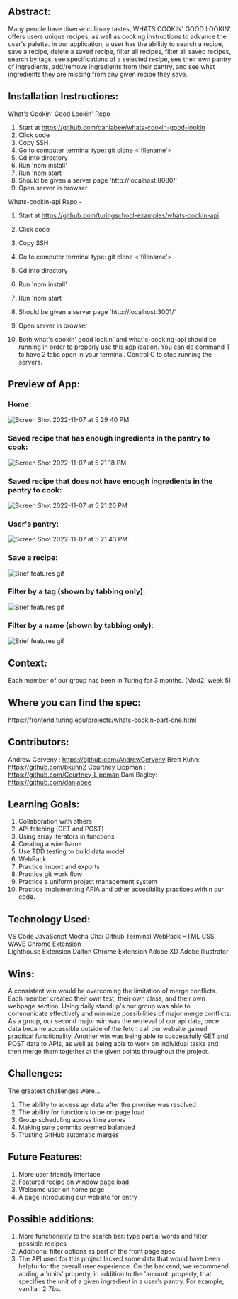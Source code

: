 ## Abstract:
Many people have diverse culinary tastes, WHATS COOKIN' GOOD LOOKIN' offers users unique recipes, as well as cooking instructions to advance the user's palette. In our application, a user has the abilitiy to search a recipe, save a recipe, delete a saved recipe, filter all recipes, filter all saved recipes, search by tags, see specifications of a selected recipe, see their own pantry of ingredients, add/remove ingredients from their pantry, and see what ingredients they are missing from any given recipe they save. 

## Installation Instructions:
What's Cookin' Good Lookin' Repo - 
1. Start at https://github.com/daniabee/whats-cookin-good-lookin
2. Click code
3. Copy SSH 
4. Go to computer terminal type: git clone <'filename'>
5. Cd into directory 
6. Run 'npm install'
7. Run 'npm start
8. Should be given a server page 'http://localhost:8080/'
9. Open server in browser  

Whats-cookin-api Repo - 
1. Start at https://github.com/turingschool-examples/whats-cookin-api
2. Click code
3. Copy SSH 
4. Go to computer terminal type: git clone <'filename'>
5. Cd into directory 
6. Run 'npm install'
7. Run 'npm start
8. Should be given a server page 'http://localhost:3001/'
9. Open server in browser  

10. Both what's cookin' good lookin' and what's-cooking-api should be running in order to properly use this application. You can do command T to have 2 tabs open in your terminal. Control C to stop running the servers. 

## Preview of App:
### Home:

![Screen Shot 2022-11-07 at 5 29 40 PM](https://user-images.githubusercontent.com/104169837/200444644-c5d7f716-7ebe-4d4a-8864-7b646a16e258.png)

### Saved recipe that has enough ingredients in the pantry to cook:

![Screen Shot 2022-11-07 at 5 21 18 PM](https://user-images.githubusercontent.com/104169837/200443732-3ee4af62-a6cf-4bcc-b6c0-1ceb493c6a78.png)

### Saved recipe that does not have enough ingredients in the pantry to cook:

![Screen Shot 2022-11-07 at 5 21 26 PM](https://user-images.githubusercontent.com/104169837/200443793-6cd34baf-7abc-4718-bc8a-1ace18062701.png)
### User's pantry:

![Screen Shot 2022-11-07 at 5 21 43 PM](https://user-images.githubusercontent.com/104169837/200443808-30c76061-5db3-4e90-99a0-34173261d47b.png)

### Save a recipe:

![Brief features gif](https://media.giphy.com/media/I71a8fJZM9u4boPOLB/giphy.gif)

### Filter by a tag (shown by tabbing only):

![Brief features gif](https://media.giphy.com/media/DpBgcAzkTAwh6kHcIJ/giphy.gif)

### Filter by a name (shown by tabbing only):

![Brief features gif](https://media.giphy.com/media/prrvfJzKwIBp730htK/giphy.gif)




## Context:
Each member of our group has been in Turing for 3 months. (Mod2, week 5)

## Where you can find the spec:
https://frontend.turing.edu/projects/whats-cookin-part-one.html

## Contributors:
Andrew Cerveny : https://github.com/AndrewCerveny
Brett Kuhn: https://github.com/bkuhn2
Courtney Lippman : https://github.com/Courtney-Lippman
Dani Bagley: https://github.com/daniabee

## Learning Goals:
1. Collaboration with others 
2. API fetching (GET and POST)
3. Using array iterators in functions 
4. Creating a wire frame
5. Use TDD testing to build data model
6. WebPack 
7. Practice import and exports
8. Practice git work flow 
9. Practice a uniform project management system
10. Practice implementing ARIA and other accesibility practices within our code.

## Technology Used:
VS Code
JavaScript
Mocha
Chai
Github
Terminal
WebPack
HTML
CSS
WAVE Chrome Extension  
Lighthouse Extension
Dalton Chrome Extension 
Adobe XD 
Adobe Illustrator 
## Wins:
A consistent win would be overcoming the limitation of merge conflicts. Each member created their own test, their own class, and their own webpage section. Using daily standup's our group was able to communicate effectively and minimize possibilities of major merge conflicts. As a group, our second major win was the retrieval of our api data, once data became accessible outside of the fetch call our website gained practical functionality. Another win was being able to successfully GET and POST data to APIs, as well as being able to work on individual tasks and then merge them together at the given points throughout the project. 

## Challenges:
The greatest challenges were...

1. The ability to access api data after the promise was resolved 
2. The ability for functions to be on page load  
3. Group scheduling across time zones
4. Making sure commits seemed balanced 
5. Trusting GitHub automatic merges

## Future Features:
1. More user friendly interface
2. Featured recipe on window page load
3. Welcome user on home page
4. A page introducing our website for entry

## Possible additions:
1. More functionality to the search bar:  type partial words and filter possible recipes 
2. Additional filter options as part of the front page spec 
3. The API used for this project lacked some data that would have been helpful for the overall user experience. On the backend, we recommend adding a 'units' property, in addition to the 'amount' property, that specifies the unit of a given ingredient in a user's pantry. For example, vanilla : 2 *Tbs*.
